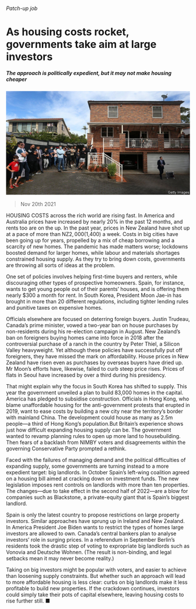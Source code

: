###### Patch-up job

# As housing costs rocket, governments take aim at large investors 

##### The approach is politically expedient, but it may not make housing cheaper 

![image](images/20211120_fnp503.jpg) 

> Nov 20th 2021 

HOUSING COSTS across the rich world are rising fast. In America and Australia prices have increased by nearly 20% in the past 12 months, and rents too are on the up. In the past year, prices in New Zealand have shot up at a pace of more than NZ$2,000 ($1,400) a week. Costs in big cities have been going up for years, propelled by a mix of cheap borrowing and a scarcity of new homes. The pandemic has made matters worse; lockdowns boosted demand for larger homes, while labour and materials shortages constrained housing supply. As they try to bring down costs, governments are throwing all sorts of ideas at the problem.

One set of policies involves helping first-time buyers and renters, while discouraging other types of prospective homeowners. Spain, for instance, wants to get young people out of their parents’ houses, and is offering them nearly $300 a month for rent. In South Korea, President Moon Jae-in has brought in more than 20 different regulations, including tighter lending rules and punitive taxes on expensive homes.


Officials elsewhere are focused on deterring foreign buyers. Justin Trudeau, Canada’s prime minister, vowed a two-year ban on house purchases by non-residents during his re-election campaign in August. New Zealand’s ban on foreigners buying homes came into force in 2018 after the controversial purchase of a ranch in the country by Peter Thiel, a Silicon Valley heavyweight. Yet although these policies have successfully put off foreigners, they have missed the mark on affordability. House prices in New Zealand have risen even as purchases by overseas buyers have dried up. Mr Moon’s efforts have, likewise, failed to curb steep price rises. Prices of flats in Seoul have increased by over a third during his presidency.

That might explain why the focus in South Korea has shifted to supply. This year the government unveiled a plan to build 83,000 homes in the capital. America has pledged to subsidise construction. Officials in Hong Kong, who blame unaffordable housing for the anti-government protests that erupted in 2019, want to ease costs by building a new city near the territory’s border with mainland China. The development could house as many as 2.5m people—a third of Hong Kong’s population.But Britain’s experience shows just how difficult expanding housing supply can be. The government wanted to revamp planning rules to open up more land to housebuilding. Then fears of a backlash from NIMBY voters and disagreements within the governing Conservative Party prompted a rethink.

Faced with the failures of managing demand and the political difficulties of expanding supply, some governments are turning instead to a more expedient target: big landlords. In October Spain’s left-wing coalition agreed on a housing bill aimed at cracking down on investment funds. The new legislation imposes rent controls on landlords with more than ten properties. The changes—due to take effect in the second half of 2022—are a blow for companies such as Blackstone, a private-equity giant that is Spain’s biggest landlord.

Spain is only the latest country to propose restrictions on large property investors. Similar approaches have sprung up in Ireland and New Zealand. In America President Joe Biden wants to restrict the types of homes large investors are allowed to own. Canada’s central bankers plan to analyse investors’ role in surging prices. In a referendum in September Berlin’s residents took the drastic step of voting to expropriate big landlords such as Vonovia and Deutsche Wohnen. (The result is non-binding, and legal setbacks mean it may never become reality.)

Taking on big investors might be popular with voters, and easier to achieve than loosening supply constraints. But whether such an approach will lead to more affordable housing is less clear: curbs on big landlords make it less profitable to build new properties. If the crackdown continues, investors could simply take their pots of capital elsewhere, leaving housing costs to rise further still. ■


